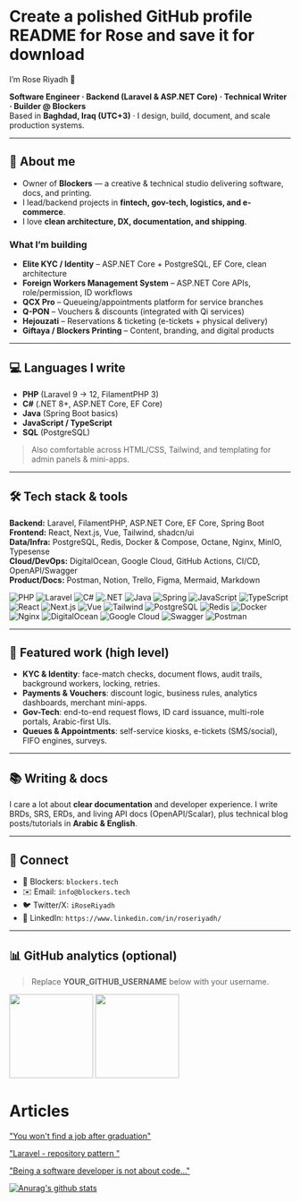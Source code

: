 # Create a polished GitHub profile README for Rose and save it for download
I’m Rose Riyadh 👋

**Software Engineer · Backend (Laravel & ASP.NET Core) · Technical Writer · Builder @ Blockers**  
Based in **Baghdad, Iraq (UTC+3)** · I design, build, document, and scale production systems.

---

## 🧭 About me
- Owner of **Blockers** — a creative & technical studio delivering software, docs, and printing.  
- I lead/backend projects in **fintech, gov-tech, logistics, and e-commerce**.  
- I love **clean architecture, DX, documentation, and shipping**.

### What I’m building
- **Elite KYC / Identity** – ASP.NET Core + PostgreSQL, EF Core, clean architecture
- **Foreign Workers Management System** – ASP.NET Core APIs, role/permission, ID workflows
- **QCX Pro** – Queueing/appointments platform for service branches
- **Q-PON** – Vouchers & discounts (integrated with Qi services)
- **Hejouzati** – Reservations & ticketing (e-tickets + physical delivery)
- **Giftaya / Blockers Printing** – Content, branding, and digital products

---

## 💻 Languages I write
- **PHP** (Laravel 9 → 12, FilamentPHP 3)
- **C#** (.NET 8+, ASP.NET Core, EF Core)
- **Java** (Spring Boot basics)
- **JavaScript / TypeScript**
- **SQL** (PostgreSQL)

> Also comfortable across HTML/CSS, Tailwind, and templating for admin panels & mini-apps.

---

## 🛠️ Tech stack & tools
**Backend:** Laravel, FilamentPHP, ASP.NET Core, EF Core, Spring Boot  
**Frontend:** React, Next.js, Vue, Tailwind, shadcn/ui  
**Data/Infra:** PostgreSQL, Redis, Docker & Compose, Octane, Nginx, MinIO, Typesense  
**Cloud/DevOps:** DigitalOcean, Google Cloud, GitHub Actions, CI/CD, OpenAPI/Swagger  
**Product/Docs:** Postman, Notion, Trello, Figma, Mermaid, Markdown

<p align="left">
  <img alt="PHP" src="https://img.shields.io/badge/PHP-777BB4?logo=php&logoColor=white" />
  <img alt="Laravel" src="https://img.shields.io/badge/Laravel-FF2D20?logo=laravel&logoColor=white" />
  <img alt="C#" src="https://img.shields.io/badge/C%23-239120?logo=csharp&logoColor=white" />
  <img alt=".NET" src="https://img.shields.io/badge/.NET-512BD4?logo=dotnet&logoColor=white" />
  <img alt="Java" src="https://img.shields.io/badge/Java-ED8B00?logo=openjdk&logoColor=white" />
  <img alt="Spring" src="https://img.shields.io/badge/Spring-6DB33F?logo=spring&logoColor=white" />
  <img alt="JavaScript" src="https://img.shields.io/badge/JavaScript-F7DF1E?logo=javascript&logoColor=black" />
  <img alt="TypeScript" src="https://img.shields.io/badge/TypeScript-3178C6?logo=typescript&logoColor=white" />
  <img alt="React" src="https://img.shields.io/badge/React-20232a?logo=react&logoColor=61DAFB" />
  <img alt="Next.js" src="https://img.shields.io/badge/Next.js-000000?logo=nextdotjs&logoColor=white" />
  <img alt="Vue" src="https://img.shields.io/badge/Vue-4FC08D?logo=vuedotjs&logoColor=white" />
  <img alt="Tailwind" src="https://img.shields.io/badge/Tailwind-06B6D4?logo=tailwindcss&logoColor=white" />
  <img alt="PostgreSQL" src="https://img.shields.io/badge/PostgreSQL-4169E1?logo=postgresql&logoColor=white" />
  <img alt="Redis" src="https://img.shields.io/badge/Redis-DC382D?logo=redis&logoColor=white" />
  <img alt="Docker" src="https://img.shields.io/badge/Docker-2496ED?logo=docker&logoColor=white" />
  <img alt="Nginx" src="https://img.shields.io/badge/Nginx-009639?logo=nginx&logoColor=white" />
  <img alt="DigitalOcean" src="https://img.shields.io/badge/DigitalOcean-0080FF?logo=digitalocean&logoColor=white" />
  <img alt="Google Cloud" src="https://img.shields.io/badge/Google%20Cloud-4285F4?logo=googlecloud&logoColor=white" />
  <img alt="Swagger" src="https://img.shields.io/badge/OpenAPI/Swagger-85EA2D?logo=swagger&logoColor=black" />
  <img alt="Postman" src="https://img.shields.io/badge/Postman-FF6C37?logo=postman&logoColor=white" />
</p>

---

## 🔭 Featured work (high level)
- **KYC & Identity**: face-match checks, document flows, audit trails, background workers, locking, retries.
- **Payments & Vouchers**: discount logic, business rules, analytics dashboards, merchant mini-apps.
- **Gov-Tech**: end-to-end request flows, ID card issuance, multi-role portals, Arabic-first UIs.
- **Queues & Appointments**: self-service kiosks, e-tickets (SMS/social), FIFO engines, surveys.

---

## 📚 Writing & docs
I care a lot about **clear documentation** and developer experience. I write BRDs, SRS, ERDs, and living API docs (OpenAPI/Scalar), plus technical blog posts/tutorials in **Arabic & English**.

---

## 🤝 Connect
- 💼 Blockers: `blockers.tech`
- ✉️ Email: `info@blockers.tech`
- 🐦 Twitter/X: `iRoseRiyadh`
- 💼 LinkedIn: `https://www.linkedin.com/in/roseriyadh/`

---

## 📊 GitHub analytics (optional)
> Replace **YOUR_GITHUB_USERNAME** below with your username.

<p>
  <img height="150" src="https://github-readme-stats.vercel.app/api?username=YOUR_GITHUB_USERNAME&show_icons=true&hide_border=true" />
  <img height="150" src="https://github-readme-stats.vercel.app/api/top-langs/?username=YOUR_GITHUB_USERNAME&layout=compact&hide_border=true" />
</p>


# Articles

["You won't find a job after graduation"](https://medium.com/@roseriyadh/you-wont-find-a-job-after-graduation-8b5b9343593f)

["Laravel - repository pattern "](https://medium.com/@roseriyadh/laravel-repository-pattern-5009da0576e4)

["Being a software developer is not about code..."](https://medium.com/@roseriyadh/being-a-software-developer-is-not-about-code-f0bf18db4588)

[![Anurag's github stats](https://github-readme-stats.vercel.app/api?username=roseriyadh)](https://github.com/anuraghazra/github-readme-stats&show_icons=true)



